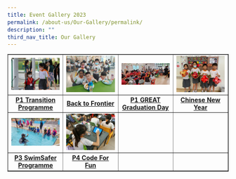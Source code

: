 ```yaml
---
title: Event Gallery 2023
permalink: /about-us/Our-Gallery/permalink/
description: ""
third_nav_title: Our Gallery
---
```

<table style="border-collapse: collapse; width: 100%;" border="1">
<tbody>
<tr>
<td style="width: 25%;"><img src="/images/EG23-P1.jpg"></td>
<td style="width: 25%;"><img src="/images/EG23-B2F.jpg"></td>
<td style="width: 25%;"><img src="/images/GREAT 1.jpg"></td>
<td style="width: 25%;"><img src="/images/CNY 5.jpg"></td>
</tr>
<tr>
<td style="width: 20%; text-align: center;"><strong><a href="/p1-transition-programme-2023/" target="_blank" rel="noopener">P1 Transition Programme</a></strong></td>
<td style="width: 20%; text-align: center;"><strong><a href="/back-to-frontier/" target="_blank" rel="noopener">Back to Frontier</a></strong></td>
<td style="width: 20%; text-align: center;"><strong><a href="/P1-GREAT-Grad-Day/" target="_blank" rel="noopener">P1 GREAT Graduation Day</a></strong></td>
<td style="width: 20%; text-align: center;"><strong><a href="/CNY-2023/" target="_blank" rel="noopener">Chinese New Year</a></strong></td>
<tr>
<td style="width: 25%;"><img src="/images/SwimSafer1.jpg"></td>
<td style="width: 25%;"><img src="/images/CFF 2.jpg"></td>
<td></td>
<td></td>
</tr>
<tr>
<td style="width: 20%; text-align: center;"><strong><a href="/SwimSafer-programme/" target="_blank" rel="noopener">P3 SwimSafer Programme</a></strong></td>
<td style="width: 20%; text-align: center;"><strong><a href="/P4-CFF/" target="_blank" rel="noopener">P4 Code For Fun</a></strong></td>
<td style="width: 20%; text-align: center;"><strong><a></a></strong></td>
<td style="width: 20%; text-align: center;"><strong><a></a></strong></td>
</tr>
</tbody>
</table>